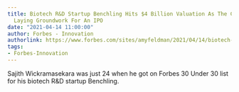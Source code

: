 ```yaml
---
title: Biotech R&D Startup Benchling Hits $4 Billion Valuation As The Company Starts
  Laying Groundwork For An IPO
date: "2021-04-14 11:00:00"
author: Forbes - Innovation
authorlink: https://www.forbes.com/sites/amyfeldman/2021/04/14/biotech-rd-startup-benchling-hits-4-billion-valuation-as-the-company-starts-laying-the-groundwork-for-an-ipo/
tags:
- Forbes-Innovation
---
```

Sajith Wickramasekara was just 24 when he got on Forbes 30 Under 30 list for his biotech R&D startup Benchling.